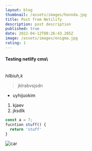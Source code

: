 ```yaml
---
layout: blog
thumbnail: /assets/images/honnda.jpg
title: Post from Netilify
description: post description
published: true
date: 2022-04-12T08:26:43.285Z
image: /assets/images/enigma.jpg
rating: 1
---
```

#### Testing netlify cms\
\
*hilbiuh,k*

> jklrabvsjsdn

* uyhijuokim

1. kjaev
2. jksdlk

```javascript
const a = 7;
fucntion stuff() {
  return 'stuff'
}
```

![car](/assets/images/honnda.jpg "honda car")